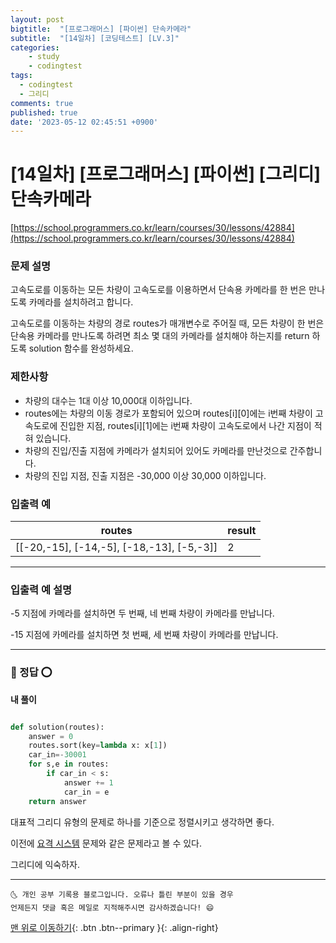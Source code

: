 ```yaml
---
layout: post
bigtitle:  "[프로그래머스] [파이썬] 단속카메라"
subtitle:  "[14일차] [코딩테스트] [LV.3]"
categories:
    - study
    - codingtest
tags:
  - codingtest
  - 그리디 
comments: true
published: true
date: '2023-05-12 02:45:51 +0900'
---
```



# [14일차] [프로그래머스] [파이썬] [그리디] 단속카메라


[https://school.programmers.co.kr/learn/courses/30/lessons/42884](https://school.programmers.co.kr/learn/courses/30/lessons/42884)

### 문제 설명

고속도로를 이동하는 모든 차량이 고속도로를 이용하면서 단속용 카메라를 한 번은 만나도록 카메라를 설치하려고 합니다.

고속도로를 이동하는 차량의 경로 routes가 매개변수로 주어질 때, 모든 차량이 한 번은 단속용 카메라를 만나도록 하려면 최소 몇 대의 카메라를 설치해야 하는지를 return 하도록 solution 함수를 완성하세요.

### 제한사항

+ 차량의 대수는 1대 이상 10,000대 이하입니다.
+ routes에는 차량의 이동 경로가 포함되어 있으며 routes[i][0]에는 i번째 차량이 고속도로에 진입한 지점, routes[i][1]에는 i번째 차량이 고속도로에서 나간 지점이 적혀 있습니다.
+ 차량의 진입/진출 지점에 카메라가 설치되어 있어도 카메라를 만난것으로 간주합니다.
+ 차량의 진입 지점, 진출 지점은 -30,000 이상 30,000 이하입니다.

### 입출력 예

| routes | result |
| --- | --- |
| \[\[-20,-15\], \[-14,-5\], \[-18,-13\], \[-5,-3\]\] | 2 |

---

### 입출력 예 설명

-5 지점에 카메라를 설치하면 두 번째, 네 번째 차량이 카메라를 만납니다.

-15 지점에 카메라를 설치하면 첫 번째, 세 번째 차량이 카메라를 만납니다.

---

### 🚀 정답 ⭕

__내 풀이__ 

```python

def solution(routes):
    answer = 0
    routes.sort(key=lambda x: x[1])
    car_in=-30001
    for s,e in routes:
        if car_in < s:
            answer += 1 
            car_in = e 
    return answer

```

대표적 그리디 유형의 문제로 하나를 기준으로 정렬시키고 생각하면 좋다. 

이전에 [요격 시스템](https://khw11044.github.io/study/codingtest/2023-05-11-cote33/) 문제와 같은 문제라고 볼 수 있다. 

그리디에 익숙하자.


***
    🌜 개인 공부 기록용 블로그입니다. 오류나 틀린 부분이 있을 경우 
    언제든지 댓글 혹은 메일로 지적해주시면 감사하겠습니다! 😄

[맨 위로 이동하기](#){: .btn .btn--primary }{: .align-right}